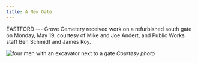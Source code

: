 ```yaml
---
title: A New Gate
---
```


EASTFORD --- Grove Cemetery received work on a refurbished south gate on
Monday, May 19, courtesy of Mike and Joe Andert, and Public Works staff
Ben Schmidt and James Roy.

![four men with an excavator next to a gate](/assets/images/33-6-cemetery-gate.jpg)
*Courtesy photo*
